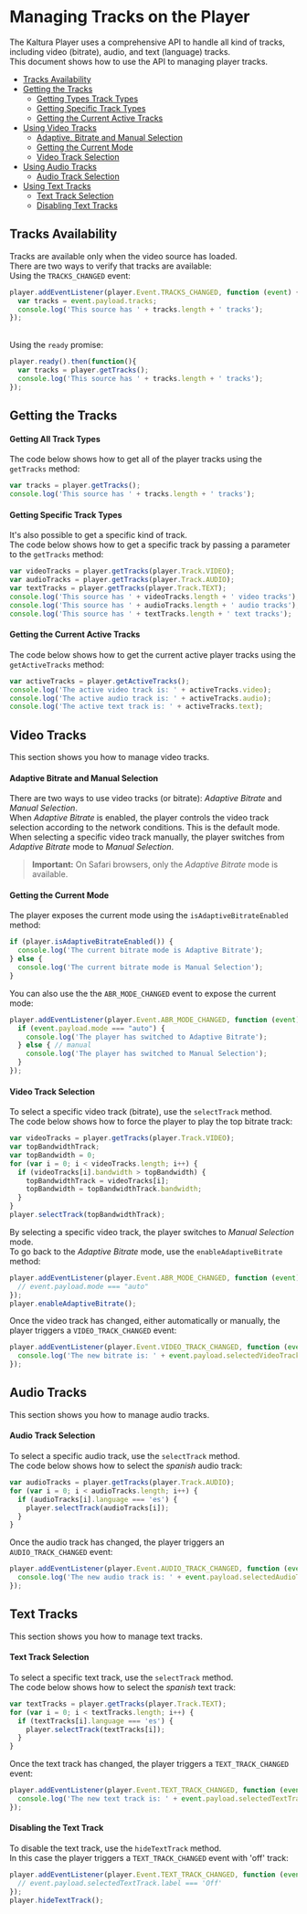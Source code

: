 # Managing Tracks on the Player

The Kaltura Player uses a comprehensive API to handle all kind of tracks, including video (bitrate), audio, and text (language) tracks.
<br>This document shows how to use the API to managing player tracks. 

+ [Tracks Availability](#tracks-availability)
+ [Getting the Tracks](#getting-the-tracks)
    * [Getting Types Track Types](#getting-all-track-types)
    * [Getting Specific Track Types](#getting-specific-track-types)
    * [Getting the Current Active Tracks](#getting-the-current-active-tracks)
+ [Using Video Tracks](#video-tracks)
    * [Adaptive, Bitrate and Manual Selection](#adaptive-bitrate-and-manual-selection)
    * [Getting the Current Mode](#getting-the-current-mode)
    * [Video Track Selection](#video-track-selection)
+ [Using Audio Tracks](#audio-tracks)
    * [Audio Track Selection](#audio-track-selection)
+ [Using Text Tracks](#text-tracks)
    * [Text Track Selection](#text-track-selection)
    * [Disabling Text Tracks](#disable-text-track) 

## Tracks Availability
Tracks are available only when the video source has loaded.
<br>There are two ways to verify that tracks are available:
<br>Using the `TRACKS_CHANGED` event: 
```javascript
player.addEventListener(player.Event.TRACKS_CHANGED, function (event) {
  var tracks = event.payload.tracks;
  console.log('This source has ' + tracks.length + ' tracks');
});
```
<br>Using the `ready` promise:
```javascript
player.ready().then(function(){
  var tracks = player.getTracks();
  console.log('This source has ' + tracks.length + ' tracks');
});
```
## Getting the Tracks 
#### Getting All Track Types
The code below shows how to get all of the player tracks using the `getTracks` method:
```javascript
var tracks = player.getTracks();
console.log('This source has ' + tracks.length + ' tracks');
```

#### Getting Specific Track Types
It's also possible to get a specific kind of track.
<br>The code below shows how to get a specific track by passing a parameter to the `getTracks` method:
```javascript
var videoTracks = player.getTracks(player.Track.VIDEO);
var audioTracks = player.getTracks(player.Track.AUDIO);
var textTracks = player.getTracks(player.Track.TEXT);
console.log('This source has ' + videoTracks.length + ' video tracks');
console.log('This source has ' + audioTracks.length + ' audio tracks');
console.log('This source has ' + textTracks.length + ' text tracks');
```

#### Getting the Current Active Tracks
The code below shows how to get the current active player tracks using the `getActiveTracks` method:
```javascript
var activeTracks = player.getActiveTracks();
console.log('The active video track is: ' + activeTracks.video);
console.log('The active audio track is: ' + activeTracks.audio);
console.log('The active text track is: ' + activeTracks.text);
```

## Video Tracks
This section shows you how to manage video tracks.

#### Adaptive Bitrate and Manual Selection
There are two ways to use video tracks (or bitrate): *Adaptive Bitrate* and *Manual Selection*.
<br>When *Adaptive Bitrate* is enabled, the player controls the video track selection according to the network conditions. This is the default mode.
<br>When selecting a specific video track manually, the player switches from *Adaptive Bitrate* mode to *Manual Selection*.

>**Important:** On Safari browsers, only the *Adaptive Bitrate* mode is available.

#### Getting the Current Mode
The player exposes the current mode using the `isAdaptiveBitrateEnabled` method:
```javascript
if (player.isAdaptiveBitrateEnabled()) {
  console.log('The current bitrate mode is Adaptive Bitrate');
} else {
  console.log('The current bitrate mode is Manual Selection');
}
```
You can also use the the `ABR_MODE_CHANGED` event to expose the current mode:
```javascript
player.addEventListener(player.Event.ABR_MODE_CHANGED, function (event) {
  if (event.payload.mode === "auto") {
    console.log('The player has switched to Adaptive Bitrate');
  } else { // manual
    console.log('The player has switched to Manual Selection');
  }
});
```
#### Video Track Selection
To select a specific video track (bitrate), use the `selectTrack` method.
<br>The code below shows how to force the player to play the top bitrate track:
```javascript
var videoTracks = player.getTracks(player.Track.VIDEO);
var topBandwidthTrack;
var topBandwidth = 0;
for (var i = 0; i < videoTracks.length; i++) {
  if (videoTracks[i].bandwidth > topBandwidth) {
    topBandwidthTrack = videoTracks[i];
    topBandwidth = topBandwidthTrack.bandwidth;
  }
}
player.selectTrack(topBandwidthTrack);
```
By selecting a specific video track, the player switches to *Manual Selection* mode.
<br>To go back to the *Adaptive Bitrate* mode, use the `enableAdaptiveBitrate` method:
```javascript
player.addEventListener(player.Event.ABR_MODE_CHANGED, function (event) {
  // event.payload.mode === "auto"
});
player.enableAdaptiveBitrate();
```
Once the video track has changed, either automatically or manually, the player triggers a `VIDEO_TRACK_CHANGED` event:
```javascript
player.addEventListener(player.Event.VIDEO_TRACK_CHANGED, function (event) {
  console.log('The new bitrate is: ' + event.payload.selectedVideoTrack.bandwidth);
});
```
## Audio Tracks
This section shows you how to manage audio tracks.

#### Audio Track Selection
To select a specific audio track, use the `selectTrack` method.
<br>The code below shows how to select the *spanish* audio track:
```javascript
var audioTracks = player.getTracks(player.Track.AUDIO);
for (var i = 0; i < audioTracks.length; i++) {
  if (audioTracks[i].language === 'es') {
    player.selectTrack(audioTracks[i]);
  }
}
```
Once the audio track has changed, the player triggers an `AUDIO_TRACK_CHANGED` event:
```javascript
player.addEventListener(player.Event.AUDIO_TRACK_CHANGED, function (event) {
  console.log('The new audio track is: ' + event.payload.selectedAudioTrack.label);
});
```

## Text Tracks
This section shows you how to manage text tracks.

#### Text Track Selection
To select a specific text track, use the `selectTrack` method.
<br>The code below shows how to select the *spanish* text track:
```javascript
var textTracks = player.getTracks(player.Track.TEXT);
for (var i = 0; i < textTracks.length; i++) {
  if (textTracks[i].language === 'es') {
    player.selectTrack(textTracks[i]);
  }
}
```
Once the text track has changed, the player triggers a `TEXT_TRACK_CHANGED` event:
```javascript
player.addEventListener(player.Event.TEXT_TRACK_CHANGED, function (event) {
  console.log('The new text track is: ' + event.payload.selectedTextTrack.label);
});
```
#### Disabling the Text Track
To disable the text track, use the `hideTextTrack` method.
<br>In this case the player triggers a `TEXT_TRACK_CHANGED` event with 'off' track:
```javascript
player.addEventListener(player.Event.TEXT_TRACK_CHANGED, function (event) {
  // event.payload.selectedTextTrack.label === 'Off'
});
player.hideTextTrack();
```
